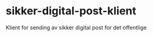 sikker-digital-post-klient
==========================

Klient for sending av sikker digital post for det offentlige
